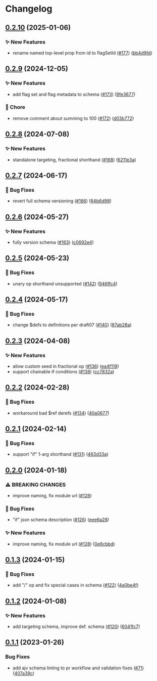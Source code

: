 # Changelog

## [0.2.10](https://github.com/open-feature/flagd-schemas/compare/json/json-schema-v0.2.9...json/json-schema-v0.2.10) (2025-01-06)


### ✨ New Features

* rename named top-level prop from id to flagSetId ([#177](https://github.com/open-feature/flagd-schemas/issues/177)) ([bb4d9fd](https://github.com/open-feature/flagd-schemas/commit/bb4d9fd6dc4f0b8a1af77335404c949697b766e2))

## [0.2.9](https://github.com/open-feature/flagd-schemas/compare/json/json-schema-v0.2.8...json/json-schema-v0.2.9) (2024-12-05)


### ✨ New Features

* add flag set and flag metadata to schema ([#173](https://github.com/open-feature/flagd-schemas/issues/173)) ([9fe3677](https://github.com/open-feature/flagd-schemas/commit/9fe36777df7f2697d78830125f04f6972cf86e7a))


### 🧹 Chore

* remove comment about summing to 100 ([#172](https://github.com/open-feature/flagd-schemas/issues/172)) ([d03b772](https://github.com/open-feature/flagd-schemas/commit/d03b772f167aa21a635e70d22641d792deefcb7f))

## [0.2.8](https://github.com/open-feature/flagd-schemas/compare/json/json-schema-v0.2.7...json/json-schema-v0.2.8) (2024-07-08)


### ✨ New Features

* standalone targeting, fractional shorthand ([#168](https://github.com/open-feature/flagd-schemas/issues/168)) ([6211e3a](https://github.com/open-feature/flagd-schemas/commit/6211e3a5ea413809c2818fbe54ba1b6769ac0f54))

## [0.2.7](https://github.com/open-feature/flagd-schemas/compare/json/json-schema-v0.2.6...json/json-schema-v0.2.7) (2024-06-17)


### 🐛 Bug Fixes

* revert full schema versioning ([#166](https://github.com/open-feature/flagd-schemas/issues/166)) ([64b6d98](https://github.com/open-feature/flagd-schemas/commit/64b6d9831bc40c4b78df78f7f77f2d482632903f))

## [0.2.6](https://github.com/open-feature/flagd-schemas/compare/json/json-schema-v0.2.5...json/json-schema-v0.2.6) (2024-05-27)


### ✨ New Features

* fully version schema ([#163](https://github.com/open-feature/flagd-schemas/issues/163)) ([c0692e4](https://github.com/open-feature/flagd-schemas/commit/c0692e484cfa969ad19077f10b153752ce017676))

## [0.2.5](https://github.com/open-feature/flagd-schemas/compare/json/json-schema-v0.2.4...json/json-schema-v0.2.5) (2024-05-23)


### 🐛 Bug Fixes

* unary op shorthand unsupported ([#142](https://github.com/open-feature/flagd-schemas/issues/142)) ([946ffc4](https://github.com/open-feature/flagd-schemas/commit/946ffc4d2ed29e91d3beddd7b0650df350411c71))

## [0.2.4](https://github.com/open-feature/flagd-schemas/compare/json/json-schema-v0.2.3...json/json-schema-v0.2.4) (2024-05-17)


### 🐛 Bug Fixes

* change $defs to definitions per draft07 ([#140](https://github.com/open-feature/flagd-schemas/issues/140)) ([87ab28a](https://github.com/open-feature/flagd-schemas/commit/87ab28a58cac260b911c03b35451c8175ec1f148))

## [0.2.3](https://github.com/open-feature/flagd-schemas/compare/json/json-schema-v0.2.2...json/json-schema-v0.2.3) (2024-04-08)


### ✨ New Features

* allow custom seed in fractional op ([#136](https://github.com/open-feature/flagd-schemas/issues/136)) ([ea4f119](https://github.com/open-feature/flagd-schemas/commit/ea4f119d2bd716ec4aec05e554d51e7e79ba187b))
* support chainable if conditions ([#138](https://github.com/open-feature/flagd-schemas/issues/138)) ([cc7832a](https://github.com/open-feature/flagd-schemas/commit/cc7832ab20c9e0b8e438ffc4299f661974149454))

## [0.2.2](https://github.com/open-feature/flagd-schemas/compare/json/json-schema-v0.2.1...json/json-schema-v0.2.2) (2024-02-28)


### 🐛 Bug Fixes

* workaround bad $ref derefs ([#134](https://github.com/open-feature/flagd-schemas/issues/134)) ([40a0677](https://github.com/open-feature/flagd-schemas/commit/40a0677a6a97b9e15d4c8e9419d4b666bfa778b3))

## [0.2.1](https://github.com/open-feature/flagd-schemas/compare/json/json-schema-v0.2.0...json/json-schema-v0.2.1) (2024-02-14)


### 🐛 Bug Fixes

* support "if" 1-arg shorthand ([#131](https://github.com/open-feature/flagd-schemas/issues/131)) ([463d33a](https://github.com/open-feature/flagd-schemas/commit/463d33a3895f1cd1149c9d99cdc5fb7981abd296))

## [0.2.0](https://github.com/open-feature/flagd-schemas/compare/json/json-schema-v0.1.3...json/json-schema-v0.2.0) (2024-01-18)


### ⚠ BREAKING CHANGES

* improve naming, fix module url ([#128](https://github.com/open-feature/flagd-schemas/issues/128))

### 🐛 Bug Fixes

* "if" json schema description ([#126](https://github.com/open-feature/flagd-schemas/issues/126)) ([eee6a28](https://github.com/open-feature/flagd-schemas/commit/eee6a2810d9c45a360841a30f3fb92b534f5611d))


### ✨ New Features

* improve naming, fix module url ([#128](https://github.com/open-feature/flagd-schemas/issues/128)) ([0e6cbbd](https://github.com/open-feature/flagd-schemas/commit/0e6cbbd89d1591df728c9ab06d6cf4065f432dfe))

## [0.1.3](https://github.com/open-feature/flagd-schemas/compare/json/json-schema-v0.1.2...json/json-schema-v0.1.3) (2024-01-15)


### 🐛 Bug Fixes

* add "/" op and fix special cases in schema ([#122](https://github.com/open-feature/flagd-schemas/issues/122)) ([4a0be4f](https://github.com/open-feature/flagd-schemas/commit/4a0be4f48816ea0ac83d909ae58b8dcf5acda4b8))

## [0.1.2](https://github.com/open-feature/flagd-schemas/compare/json/json-schema-v0.1.1...json/json-schema-v0.1.2) (2024-01-08)


### ✨ New Features

* add targeting schema, improve def. schema ([#120](https://github.com/open-feature/flagd-schemas/issues/120)) ([6041fc7](https://github.com/open-feature/flagd-schemas/commit/6041fc7ef05fdd6ea9013718f253c869cb528b68))

## [0.1.1](https://github.com/open-feature/schemas/compare/json/json-schema-v0.1.0...json/json-schema-v0.1.1) (2023-01-26)


### Bug Fixes

* add ajv schema linting to pr workflow and validation fixes ([#71](https://github.com/open-feature/schemas/issues/71)) ([407a39c](https://github.com/open-feature/schemas/commit/407a39c2049e95ae1d80c28b68aa2658d597fbc5))
